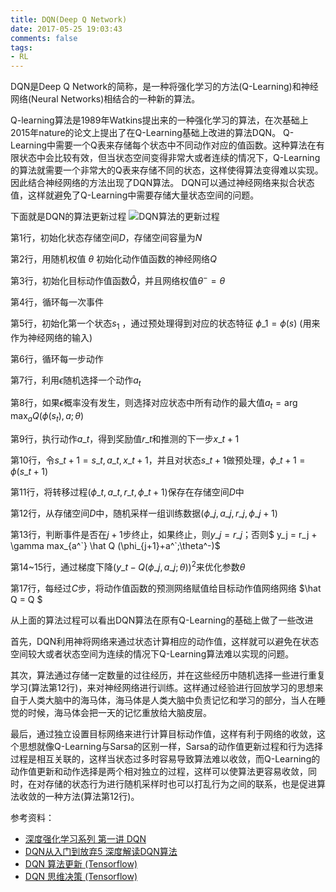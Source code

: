```yaml
---
title: DQN(Deep Q Network)
date: 2017-05-25 19:03:43
comments: false
tags:
- RL
---
```


DQN是Deep Q Network的简称，是一种将强化学习的方法(Q-Learning)和神经网络(Neural Networks)相结合的一种新的算法。
<!--more-->
Q-learning算法是1989年Watkins提出来的一种强化学习的算法，在次基础上2015年nature的论文上提出了在Q-Learning基础上改进的算法DQN。
Q-Learning中需要一个Q表来存储每个状态中不同动作对应的值函数。这种算法在有限状态中会比较有效，但当状态空间变得非常大或者连续的情况下，Q-Learning的算法就需要一个非常大的Q表来存储不同的状态，这样使得算法变得难以实现。因此结合神经网络的方法出现了DQN算法。
DQN可以通过神经网络来拟合状态值，这样就避免了Q-Learning中需要存储大量状态空间的问题。

下面就是DQN的算法更新过程
![DQN算法的更新过程](http://onaxllwtn.bkt.clouddn.com/2017-05-25-1.JPG)

第1行，初始化状态存储空间$D$，存储空间容量为$N$

第2行，用随机权值 $\theta$ 初始化动作值函数的神经网络$Q$

第3行，初始化目标动作值函数$\hat Q$，并且网络权值$\theta^-=\theta$ 

第4行，循环每一次事件

第5行，初始化第一个状态$s_1$ ，通过预处理得到对应的状态特征 $\phi\_1=\phi(s)$ (用来作为神经网络的输入)

第6行，循环每一步动作

第7行，利用$\epsilon$随机选择一个动作$a_t$

第8行，如果$\epsilon$概率没有发生，则选择对应状态中所有动作的最大值$a_t=\arg \max_a Q(\phi(s_t),a;\theta)$

第9行，执行动作$a\_t$，得到奖励值$r\_t$和推测的下一步$x\_{t+1}$

第10行，令$s\_{t+1} = s\_t,a\_t,x\_{t+1}$，并且对状态$s\_{t+1}$做预处理，$\phi\_{t+1}=\phi(s\_{t+1})$

第11行，将转移过程$(\phi\_t,a\_t,r\_t,\phi\_{t+1})$保存在存储空间$D$中

第12行，从存储空间$D$中，随机采样一组训练数据$(\phi\_j,a\_j,r\_j,\phi\_{j+1})$

第13行，判断事件是否在$j+1$步终止，如果终止，则$y\_j = r\_j$；否则$ y\_j = r\_j + \gamma max\_{a^\`} \hat Q (\phi\_{j+1}+a^\`;\theta^-)$

第14~15行，通过梯度下降$(y\_t - Q(\phi\_j,a\_j;\theta) )^2$来优化参数$\theta$

第17行，每经过$C$步，将动作值函数的预测网络赋值给目标动作值网络网络 $\hat Q = Q $



从上面的算法过程可以看出DQN算法在原有Q-Learning的基础上做了一些改进

首先，DQN利用神将网络来通过状态计算相应的动作值，这样就可以避免在状态空间较大或者状态空间为连续的情况下Q-Learning算法难以实现的问题。

其次，算法通过存储一定数量的过往经历，并在这些经历中随机选择一些进行重复学习(算法第12行)，来对神经网络进行训练。这样通过经验进行回放学习的思想来自于人类大脑中的海马体，海马体是人类大脑中负责记忆和学习的部分，当人在睡觉的时候，海马体会把一天的记忆重放给大脑皮层。

最后，通过独立设置目标网络来进行计算目标动作值，这样有利于网络的收敛，这个思想就像Q-Learning与Sarsa的区别一样，Sarsa的动作值更新过程和行为选择过程是相互关联的，这样当状态过多时容易导致算法难以收敛，而Q-Learning的动作值更新和动作选择是两个相对独立的过程，这样可以使算法更容易收敛，同时，在对存储的状态行为进行随机采样时也可以打乱行为之间的联系，也是促进算法收敛的一种方法(算法第12行)。





参考资料：
* [深度强化学习系列 第一讲 DQN](https://zhuanlan.zhihu.com/p/26052182)
* [DQN从入门到放弃5 深度解读DQN算法](https://zhuanlan.zhihu.com/p/21421729)
* [DQN 算法更新 (Tensorflow)](https://morvanzhou.github.io/tutorials/machine-learning/reinforcement-learning/4-1-DQN1/)
* [DQN 思维决策 (Tensorflow)](https://morvanzhou.github.io/tutorials/machine-learning/reinforcement-learning/4-3-DQN3/)


